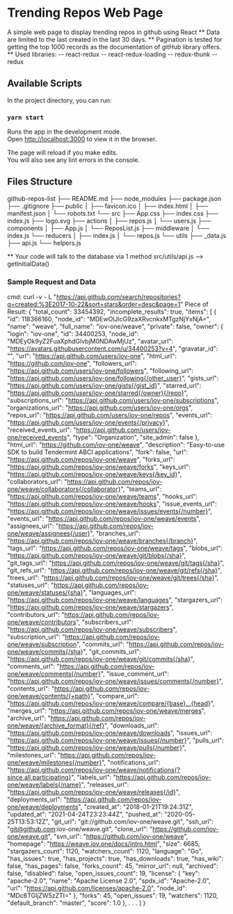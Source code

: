 # Trending Repos Web Page

A simple web page to display trending repos in github using React
** Data are limited to the last created in the last 30 days.
** Pagination is tested for getting the top 1000 records as the documentation of gitHub library offers.
** Used libraries:
  -- react-redux
  -- react-redux-loading
  -- redux-thunk
  -- redux

## Available Scripts

In the project directory, you can run:

### `yarn start`

Runs the app in the development mode.\
Open [http://localhost:3000](http://localhost:3000) to view it in the browser.

The page will reload if you make edits.\
You will also see any lint errors in the console.

## Files Structure
github-repos-list
├── README.md
├── node_modules
├── package.json
├── .gitignore
├── public
│   ├── favicon.ico
│   ├── index.html
│   ├── manifest.json
│   └── robots.txt
└── src
    ├── App.css
    ├── index.css
    ├── index.js
    ├── logo.svg
    ├── actions
    │   ├── repos.js
    │   └── users.js
    ├── components
    │   ├── App.js
    │   └── ReposList.js
    ├── middleware
    │   └── index.js
    └── reducers
    │   ├── index.js
    │   └── repos.js
    └── utils
        ├── _data.js
        ├── api.js
        └── helpers.js

** Your code will talk to the database via 1 method
src/utils/api.js --> getInitialData()

### Sample Request and Data
cmd: curl -v - L "https://api.github.com/search/repositories?q=created:%3E2017-10-22&sort=stars&order=desc&page=1"
Piece of Result:
{
  "total_count": 33454392,
  "incomplete_results": true,
  "items": [
    {
      "id": 118366160,
      "node_id": "MDEwOlJlcG9zaXRvcnkxMTgzNjYxNjA=",
      "name": "weave",
      "full_name": "iov-one/weave",
      "private": false,
      "owner": {
        "login": "iov-one",
        "id": 34400253,
        "node_id": "MDEyOk9yZ2FuaXphdGlvbjM0NDAwMjUz",
        "avatar_url": "https://avatars.githubusercontent.com/u/34400253?v=4",
        "gravatar_id": "",
        "url": "https://api.github.com/users/iov-one",
        "html_url": "https://github.com/iov-one",
        "followers_url": "https://api.github.com/users/iov-one/followers",
        "following_url": "https://api.github.com/users/iov-one/following{/other_user}",
        "gists_url": "https://api.github.com/users/iov-one/gists{/gist_id}",
        "starred_url": "https://api.github.com/users/iov-one/starred{/owner}{/repo}",
        "subscriptions_url": "https://api.github.com/users/iov-one/subscriptions",
        "organizations_url": "https://api.github.com/users/iov-one/orgs",
        "repos_url": "https://api.github.com/users/iov-one/repos",
        "events_url": "https://api.github.com/users/iov-one/events{/privacy}",
        "received_events_url": "https://api.github.com/users/iov-one/received_events",
        "type": "Organization",
        "site_admin": false
      },
      "html_url": "https://github.com/iov-one/weave",
      "description": "Easy-to-use SDK to build Tendermint ABCI applications",
      "fork": false,
      "url": "https://api.github.com/repos/iov-one/weave",
      "forks_url": "https://api.github.com/repos/iov-one/weave/forks",
      "keys_url": "https://api.github.com/repos/iov-one/weave/keys{/key_id}",
      "collaborators_url": "https://api.github.com/repos/iov-one/weave/collaborators{/collaborator}",
      "teams_url": "https://api.github.com/repos/iov-one/weave/teams",
      "hooks_url": "https://api.github.com/repos/iov-one/weave/hooks",
      "issue_events_url": "https://api.github.com/repos/iov-one/weave/issues/events{/number}",
      "events_url": "https://api.github.com/repos/iov-one/weave/events",
      "assignees_url": "https://api.github.com/repos/iov-one/weave/assignees{/user}",
      "branches_url": "https://api.github.com/repos/iov-one/weave/branches{/branch}",
      "tags_url": "https://api.github.com/repos/iov-one/weave/tags",
      "blobs_url": "https://api.github.com/repos/iov-one/weave/git/blobs{/sha}",
      "git_tags_url": "https://api.github.com/repos/iov-one/weave/git/tags{/sha}",
      "git_refs_url": "https://api.github.com/repos/iov-one/weave/git/refs{/sha}",
      "trees_url": "https://api.github.com/repos/iov-one/weave/git/trees{/sha}",
      "statuses_url": "https://api.github.com/repos/iov-one/weave/statuses/{sha}",
      "languages_url": "https://api.github.com/repos/iov-one/weave/languages",
      "stargazers_url": "https://api.github.com/repos/iov-one/weave/stargazers",
      "contributors_url": "https://api.github.com/repos/iov-one/weave/contributors",
      "subscribers_url": "https://api.github.com/repos/iov-one/weave/subscribers",
      "subscription_url": "https://api.github.com/repos/iov-one/weave/subscription",
      "commits_url": "https://api.github.com/repos/iov-one/weave/commits{/sha}",
      "git_commits_url": "https://api.github.com/repos/iov-one/weave/git/commits{/sha}",
      "comments_url": "https://api.github.com/repos/iov-one/weave/comments{/number}",
      "issue_comment_url": "https://api.github.com/repos/iov-one/weave/issues/comments{/number}",
      "contents_url": "https://api.github.com/repos/iov-one/weave/contents/{+path}",
      "compare_url": "https://api.github.com/repos/iov-one/weave/compare/{base}...{head}",
      "merges_url": "https://api.github.com/repos/iov-one/weave/merges",
      "archive_url": "https://api.github.com/repos/iov-one/weave/{archive_format}{/ref}",
      "downloads_url": "https://api.github.com/repos/iov-one/weave/downloads",
      "issues_url": "https://api.github.com/repos/iov-one/weave/issues{/number}",
      "pulls_url": "https://api.github.com/repos/iov-one/weave/pulls{/number}",
      "milestones_url": "https://api.github.com/repos/iov-one/weave/milestones{/number}",
      "notifications_url": "https://api.github.com/repos/iov-one/weave/notifications{?since,all,participating}",
      "labels_url": "https://api.github.com/repos/iov-one/weave/labels{/name}",
      "releases_url": "https://api.github.com/repos/iov-one/weave/releases{/id}",
      "deployments_url": "https://api.github.com/repos/iov-one/weave/deployments",
      "created_at": "2018-01-21T19:24:31Z",
      "updated_at": "2021-04-24T23:23:44Z",
      "pushed_at": "2020-05-25T13:53:12Z",
      "git_url": "git://github.com/iov-one/weave.git",
      "ssh_url": "git@github.com:iov-one/weave.git",
      "clone_url": "https://github.com/iov-one/weave.git",
      "svn_url": "https://github.com/iov-one/weave",
      "homepage": "https://weave.iov.one/docs/intro.html",
      "size": 6685,
      "stargazers_count": 1120,
      "watchers_count": 1120,
      "language": "Go",
      "has_issues": true,
      "has_projects": true,
      "has_downloads": true,
      "has_wiki": false,
      "has_pages": false,
      "forks_count": 45,
      "mirror_url": null,
      "archived": false,
      "disabled": false,
      "open_issues_count": 19,
      "license": {
        "key": "apache-2.0",
        "name": "Apache License 2.0",
        "spdx_id": "Apache-2.0",
        "url": "https://api.github.com/licenses/apache-2.0",
        "node_id": "MDc6TGljZW5zZTI="
      },
      "forks": 45,
      "open_issues": 19,
      "watchers": 1120,
      "default_branch": "master",
      "score": 1.0
    },
    .
    .
    .
  ]
}
